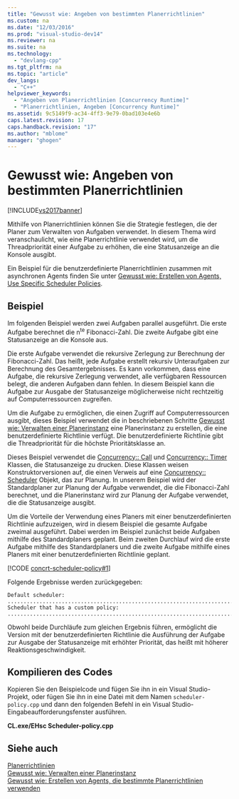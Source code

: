 ```yaml
---
title: "Gewusst wie: Angeben von bestimmten Planerrichtlinien"
ms.custom: na
ms.date: "12/03/2016"
ms.prod: "visual-studio-dev14"
ms.reviewer: na
ms.suite: na
ms.technology: 
  - "devlang-cpp"
ms.tgt_pltfrm: na
ms.topic: "article"
dev_langs: 
  - "C++"
helpviewer_keywords: 
  - "Angeben von Planerrichtlinien [Concurrency Runtime]"
  - "Planerrichtlinien, Angeben [Concurrency Runtime]"
ms.assetid: 9c5149f9-ac34-4ff3-9e79-0bad103e4e6b
caps.latest.revision: 17
caps.handback.revision: "17"
ms.author: "mblome"
manager: "ghogen"
---
```

# Gewusst wie: Angeben von bestimmten Planerrichtlinien
[!INCLUDE[vs2017banner](../../assembler/inline/includes/vs2017banner.md)]

Mithilfe von Planerrichtlinien können Sie die Strategie festlegen, die der Planer zum Verwalten von Aufgaben verwendet. In diesem Thema wird veranschaulicht, wie eine Planerrichtlinie verwendet wird, um die Threadpriorität einer Aufgabe zu erhöhen, die eine Statusanzeige an die Konsole ausgibt.  
  
 Ein Beispiel für die benutzerdefinierte Planerrichtlinien zusammen mit asynchronen Agents finden Sie unter [Gewusst wie: Erstellen von Agents, Use Specific Scheduler Policies](../../parallel/concrt/how-to-create-agents-that-use-specific-scheduler-policies.md).  
  
## <a name="example"></a>Beispiel  
 Im folgenden Beispiel werden zwei Aufgaben parallel ausgeführt. Die erste Aufgabe berechnet die n<sup>te</sup> Fibonacci-Zahl. Die zweite Aufgabe gibt eine Statusanzeige an die Konsole aus.  
  
 Die erste Aufgabe verwendet die rekursive Zerlegung zur Berechnung der Fibonacci-Zahl. Das heißt, jede Aufgabe erstellt rekursiv Unteraufgaben zur Berechnung des Gesamtergebnisses. Es kann vorkommen, dass eine Aufgabe, die rekursive Zerlegung verwendet, alle verfügbaren Ressourcen belegt, die anderen Aufgaben dann fehlen. In diesem Beispiel kann die Aufgabe zur Ausgabe der Statusanzeige möglicherweise nicht rechtzeitig auf Computerressourcen zugreifen.  
  
 Um die Aufgabe zu ermöglichen, die einen Zugriff auf Computerressourcen ausgibt, dieses Beispiel verwendet die in beschriebenen Schritte [Gewusst wie: Verwalten einer Planerinstanz](../../parallel/concrt/how-to-manage-a-scheduler-instance.md) eine Planerinstanz zu erstellen, die eine benutzerdefinierte Richtlinie verfügt. Die benutzerdefinierte Richtlinie gibt die Threadpriorität für die höchste Prioritätsklasse an.  
  
 Dieses Beispiel verwendet die [Concurrency:: Call](../../parallel/concrt/reference/call-class.md) und [Concurrency:: Timer](../../parallel/concrt/reference/timer-class.md) Klassen, die Statusanzeige zu drucken. Diese Klassen weisen Konstruktorversionen auf, die einen Verweis auf eine [Concurrency:: Scheduler](../../parallel/concrt/reference/scheduler-class.md) Objekt, das zur Planung. In unserem Beispiel wird der Standardplaner zur Planung der Aufgabe verwendet, die die Fibonacci-Zahl berechnet, und die Planerinstanz wird zur Planung der Aufgabe verwendet, die die Statusanzeige ausgibt.  
  
 Um die Vorteile der Verwendung eines Planers mit einer benutzerdefinierten Richtlinie aufzuzeigen, wird in diesem Beispiel die gesamte Aufgabe zweimal ausgeführt. Dabei werden im Beispiel zunächst beide Aufgaben mithilfe des Standardplaners geplant. Beim zweiten Durchlauf wird die erste Aufgabe mithilfe des Standardplaners und die zweite Aufgabe mithilfe eines Planers mit einer benutzerdefinierten Richtlinie geplant.  
  
 [!CODE [concrt-scheduler-policy#1](../CodeSnippet/VS_Snippets_ConcRT/concrt-scheduler-policy#1)]  
  
 Folgende Ergebnisse werden zurückgegeben:  
  
```Output  
Default scheduler:  
...........................................................................done  
Scheduler that has a custom policy:  
...........................................................................done  
```  
  
 Obwohl beide Durchläufe zum gleichen Ergebnis führen, ermöglicht die Version mit der benutzerdefinierten Richtlinie die Ausführung der Aufgabe zur Ausgabe der Statusanzeige mit erhöhter Priorität, das heißt mit höherer Reaktionsgeschwindigkeit.  
  
## <a name="compiling-the-code"></a>Kompilieren des Codes  
 Kopieren Sie den Beispielcode und fügen Sie ihn in ein Visual Studio-Projekt, oder fügen Sie ihn in eine Datei mit dem Namen `scheduler-policy.cpp` und dann den folgenden Befehl in ein Visual Studio-Eingabeaufforderungsfenster ausführen.  
  
 **CL.exe/EHsc Scheduler-policy.cpp**  
  
## <a name="see-also"></a>Siehe auch  
 [Planerrichtlinien](../../parallel/concrt/scheduler-policies.md)   
 [Gewusst wie: Verwalten einer Planerinstanz](../../parallel/concrt/how-to-manage-a-scheduler-instance.md)   
 [Gewusst wie: Erstellen von Agents, die bestimmte Planerrichtlinien verwenden](../../parallel/concrt/how-to-create-agents-that-use-specific-scheduler-policies.md)

